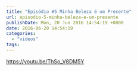 ```yaml
---
title: "Episódio #5 Minha Beleza é um Presente"
url: episodio-5-minha-beleza-e-um-presente
publishDate: Mon, 20 Jun 2016 14:54:19 +0000
date: 2016-06-20 14:54:19
categories: 
  - "videos"
tags: 
---
```

https://youtu.be/ThSo_V8DM5Y
